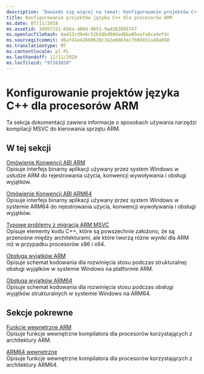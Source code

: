 ```yaml
---
description: 'Dowiedz się więcej na temat: Konfigurowanie projektów C++ dla procesorów ARM'
title: Konfigurowanie projektów języka C++ dla procesorów ARM
ms.date: 07/11/2018
ms.assetid: 3d95f221-656a-480d-9651-9ad263895747
ms.openlocfilehash: 6ad22cd9e6c51b18bd08dad8be85eafa0ca4efdc
ms.sourcegitcommit: d6af41e42699628c3e2e6063ec7b03931a49a098
ms.translationtype: MT
ms.contentlocale: pl-PL
ms.lasthandoff: 12/11/2020
ms.locfileid: "97163020"
---
```

# <a name="configure-c-projects-for-arm-processors"></a>Konfigurowanie projektów języka C++ dla procesorów ARM

Ta sekcja dokumentacji zawiera informacje o sposobach używania narzędzi kompilacji MSVC do kierowania sprzętu ARM.

## <a name="in-this-section"></a>W tej sekcji

[Omówienie Konwencji ABI ARM](overview-of-arm-abi-conventions.md)\
Opisuje interfejs binarny aplikacji używany przez system Windows w usłudze ARM do rejestrowania użycia, konwencji wywoływania i obsługi wyjątków.

[Omówienie Konwencji ABI ARM64](arm64-windows-abi-conventions.md)\
Opisuje interfejs binarny aplikacji używany przez system Windows w systemie ARM64 do rejestrowania użycia, konwencji wywoływania i obsługi wyjątków.

[Typowe problemy z migracją ARM MSVC](common-visual-cpp-arm-migration-issues.md)\
Opisuje elementy kodu C++, które są powszechnie założono, że są przenośne między architekturami, ale które tworzą różne wyniki dla ARM niż w przypadku procesorów x86 i x64.

[Obsługa wyjątków ARM](arm-exception-handling.md)\
Opisuje schemat kodowania dla rozwinięcia stosu podczas strukturalnej obsługi wyjątków w systemie Windows na platformie ARM.

[Obsługa wyjątków ARM64](arm64-exception-handling.md)\
Opisuje schemat kodowania dla rozwinięcia stosu podczas obsługi wyjątków strukturalnych w systemie Windows na ARM64.

## <a name="related-sections"></a>Sekcje pokrewne

[Funkcje wewnętrzne ARM](../intrinsics/arm-intrinsics.md)\
Opisuje funkcje wewnętrzne kompilatora dla procesorów korzystających z architektury ARM.

[ARM64 wewnętrzne](../intrinsics/arm-intrinsics.md)\
Opisuje funkcje wewnętrzne kompilatora dla procesorów korzystających z architektury ARM64.
